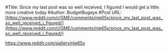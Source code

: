 #Title: Since my last post was so well received, I figured I would get a little more creative today
#Author: BudgetBugeye
#Post URL: [https://www.reddit.com/r/GME/comments/nie65x/since_my_last_post_was_so_well_received_i_figured/](https://www.reddit.com/r/GME/comments/nie65x/since_my_last_post_was_so_well_received_i_figured/)


https://www.reddit.com/gallery/nie65x